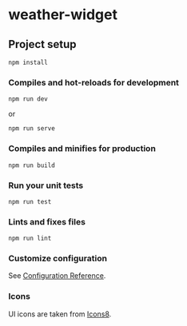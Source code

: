 # weather-widget

## Project setup
```
npm install
```

### Compiles and hot-reloads for development
```
npm run dev
```

or

```
npm run serve
```

### Compiles and minifies for production
```
npm run build
```

### Run your unit tests
```
npm run test
```

### Lints and fixes files
```
npm run lint
```

### Customize configuration
See [Configuration Reference](https://cli.vuejs.org/config/).

### Icons
UI icons are taken from [Icons8](https://icons8.com/).
